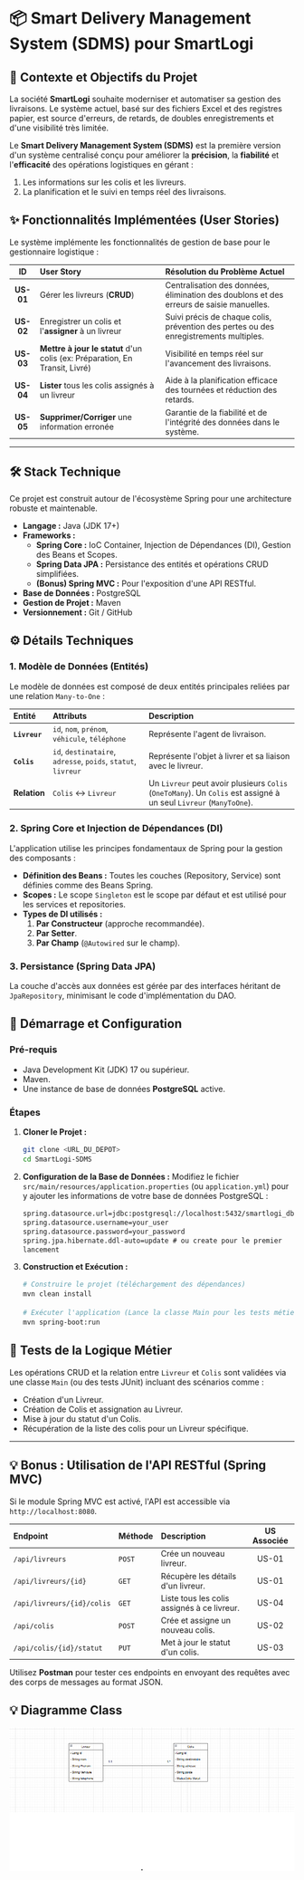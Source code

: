 # 📦 Smart Delivery Management System (SDMS) pour SmartLogi

## 🎯 Contexte et Objectifs du Projet

La société **SmartLogi** souhaite moderniser et automatiser sa gestion des livraisons. Le système actuel, basé sur des fichiers Excel et des registres papier, est source d'erreurs, de retards, de doubles enregistrements et d'une visibilité très limitée.

Le **Smart Delivery Management System (SDMS)** est la première version d'un système centralisé conçu pour améliorer la **précision**, la **fiabilité** et l'**efficacité** des opérations logistiques en gérant :
1. Les informations sur les colis et les livreurs.
2. La planification et le suivi en temps réel des livraisons.

## ✨ Fonctionnalités Implémentées (User Stories)

Le système implémente les fonctionnalités de gestion de base pour le gestionnaire logistique :

| ID | User Story | Résolution du Problème Actuel |
| :---: | :--- | :--- |
| **US-01** | Gérer les livreurs (**CRUD**) | Centralisation des données, élimination des doublons et des erreurs de saisie manuelles. |
| **US-02** | Enregistrer un colis et l'**assigner** à un livreur | Suivi précis de chaque colis, prévention des pertes ou des enregistrements multiples. |
| **US-03** | **Mettre à jour le statut** d'un colis (ex: Préparation, En Transit, Livré) | Visibilité en temps réel sur l'avancement des livraisons. |
| **US-04** | **Lister** tous les colis assignés à un livreur | Aide à la planification efficace des tournées et réduction des retards. |
| **US-05** | **Supprimer/Corriger** une information erronée | Garantie de la fiabilité et de l'intégrité des données dans le système. |

---

## 🛠️ Stack Technique

Ce projet est construit autour de l'écosystème Spring pour une architecture robuste et maintenable.

* **Langage :** Java (JDK 17+)
* **Frameworks :**
    * **Spring Core :** IoC Container, Injection de Dépendances (DI), Gestion des Beans et Scopes.
    * **Spring Data JPA :** Persistance des entités et opérations CRUD simplifiées.
    * **(Bonus) Spring MVC :** Pour l'exposition d'une API RESTful.
* **Base de Données :** PostgreSQL
* **Gestion de Projet :** Maven
* **Versionnement :** Git / GitHub

## ⚙️ Détails Techniques

### 1. Modèle de Données (Entités)

Le modèle de données est composé de deux entités principales reliées par une relation `Many-to-One` :

| Entité | Attributs | Description |
| :--- | :--- | :--- |
| **`Livreur`** | `id`, `nom`, `prénom`, `véhicule`, `téléphone` | Représente l'agent de livraison. |
| **`Colis`** | `id`, `destinataire`, `adresse`, `poids`, `statut`, `livreur` | Représente l'objet à livrer et sa liaison avec le livreur. |
| **Relation** | `Colis` <-> `Livreur` | Un `Livreur` peut avoir plusieurs `Colis` (`OneToMany`). Un `Colis` est assigné à un seul `Livreur` (`ManyToOne`). |

### 2. Spring Core et Injection de Dépendances (DI)

L'application utilise les principes fondamentaux de Spring pour la gestion des composants :

* **Définition des Beans :** Toutes les couches (Repository, Service) sont définies comme des Beans Spring.
* **Scopes :** Le scope `Singleton` est le scope par défaut et est utilisé pour les services et repositories.
* **Types de DI utilisés :**
    1.  **Par Constructeur** (approche recommandée).
    2.  **Par Setter**.
    3.  **Par Champ** (`@Autowired` sur le champ).

### 3. Persistance (Spring Data JPA)

La couche d'accès aux données est gérée par des interfaces héritant de `JpaRepository`, minimisant le code d'implémentation du DAO.

## 🚀 Démarrage et Configuration

### Pré-requis

* Java Development Kit (JDK) 17 ou supérieur.
* Maven.
* Une instance de base de données **PostgreSQL** active.

### Étapes

1.  **Cloner le Projet :**
    ```bash
    git clone <URL_DU_DEPOT>
    cd SmartLogi-SDMS
    ```

2.  **Configuration de la Base de Données :**
    Modifiez le fichier `src/main/resources/application.properties` (ou `application.yml`) pour y ajouter les informations de votre base de données PostgreSQL :
    ```properties
    spring.datasource.url=jdbc:postgresql://localhost:5432/smartlogi_db
    spring.datasource.username=your_user
    spring.datasource.password=your_password
    spring.jpa.hibernate.ddl-auto=update # ou create pour le premier lancement
    ```

3.  **Construction et Exécution :**
    ```bash
    # Construire le projet (téléchargement des dépendances)
    mvn clean install
    
    # Exécuter l'application (Lance la classe Main pour les tests métier ou le serveur Spring Boot)
    mvn spring-boot:run
    ```

## 🧪 Tests de la Logique Métier

Les opérations CRUD et la relation entre `Livreur` et `Colis` sont validées via une classe `Main` (ou des tests JUnit) incluant des scénarios comme :
* Création d'un Livreur.
* Création de Colis et assignation au Livreur.
* Mise à jour du statut d'un Colis.
* Récupération de la liste des colis pour un Livreur spécifique.

---

## 💡 Bonus : Utilisation de l'API RESTful (Spring MVC)

Si le module Spring MVC est activé, l'API est accessible via `http://localhost:8080`.

| Endpoint | Méthode | Description | US Associée |
| :--- | :--- | :--- | :---: |
| `/api/livreurs` | `POST` | Crée un nouveau livreur. | US-01 |
| `/api/livreurs/{id}` | `GET` | Récupère les détails d'un livreur. | US-01 |
| `/api/livreurs/{id}/colis`| `GET` | Liste tous les colis assignés à ce livreur. | US-04 |
| `/api/colis` | `POST` | Crée et assigne un nouveau colis. | US-02 |
| `/api/colis/{id}/statut`| `PUT` | Met à jour le statut d'un colis. | US-03 |

Utilisez **Postman** pour tester ces endpoints en envoyant des requêtes avec des corps de messages au format JSON.


## 💡 Diagramme Class



![img.png](img.png)